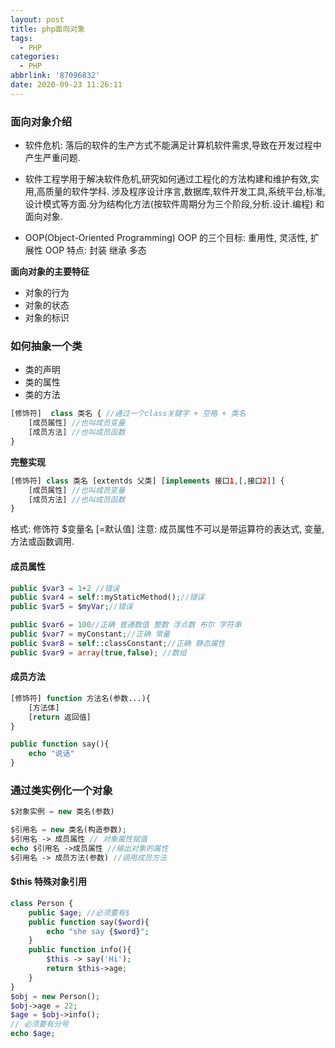 ```yaml
---
layout: post
title: php面向对象
tags:
  - PHP
categories:
  - PHP
abbrlink: '87096832'
date: 2020-09-23 11:26:11
---
```


### 面向对象介绍

+ 软件危机: 落后的软件的生产方式不能满足计算机软件需求,导致在开发过程中产生严重问题.

+ 软件工程学用于解决软件危机,研究如何通过工程化的方法构建和维护有效,实用,高质量的软件学科. 涉及程序设计序言,数据库,软件开发工具,系统平台,标准,设计模式等方面.分为结构化方法(按软件周期分为三个阶段,分析.设计.编程) 和面向对象.

+ OOP(Object-Oriented Programming) 
    OOP 的三个目标:  重用性, 灵活性, 扩展性
    OOP 特点: 封装 继承 多态

**面向对象的主要特征**

+ 对象的行为
+ 对象的状态
+ 对象的标识

### 如何抽象一个类

+ 类的声明
+ 类的属性
+ 类的方法

```php
[修饰符]  class 类名 { //通过一个class关键字 + 空格 + 类名
    [成员属性] //也叫成员变量
    [成员方法] //也叫成员函数
}
```
**完整实现**
```php
[修饰符] class 类名 [extentds 父类] [implements 接口1,[,接口2]] {
    [成员属性] //也叫成员变量
    [成员方法] //也叫成员函数
}
```
格式: 修饰符 $变量名 [=默认值]
注意: 成员属性不可以是带运算符的表达式, 变量, 方法或函数调用.

#### 成员属性

```php
public $var3 = 1+2 //错误
public $var4 = self::myStaticMethod();//错误
public $var5 = $myVar;//错误
```

```php
public $var6 = 100//正确 普通数值 整数 浮点数 布尔 字符串
public $var7 = myConstant;//正确 常量
public $var8 = self::classConstant;//正确 静态属性
public $var9 = array(true,false); //数组
```
#### 成员方法

```php
[修饰符] function 方法名(参数...){
    [方法体]
    [return 返回值]
}
```

```php
public function say(){
    echo "说话"
}
```

### 通过类实例化一个对象

```php
$对象实例 = new 类名(参数)
```

```php
$引用名 = new 类名(构造参数);
$引用名 -> 成员属性 // 对象属性赋值
echo $引用名 ->成员属性 //输出对象的属性
$引用名 -> 成员方法(参数) //调用成员方法
```
#### $this 特殊对象引用

```php
class Person {
    public $age; //必须要有$
    public function say($word){
        echo "she say {$word}";
    }
    public function info(){
        $this -> say('Hi');
        return $this->age;
    }
}
$obj = new Person();
$obj->age = 22;
$age = $obj->info();
// 必须要有分号
echo $age;
```